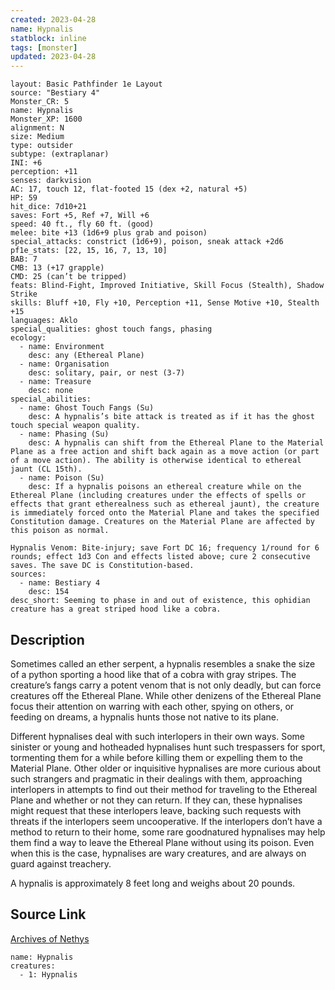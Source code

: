 ```yaml
---
created: 2023-04-28
name: Hypnalis
statblock: inline
tags: [monster]
updated: 2023-04-28
---
```

```statblock
layout: Basic Pathfinder 1e Layout
source: "Bestiary 4"
Monster_CR: 5
name: Hypnalis
Monster_XP: 1600
alignment: N
size: Medium
type: outsider
subtype: (extraplanar)
INI: +6
perception: +11
senses: darkvision
AC: 17, touch 12, flat-footed 15 (dex +2, natural +5)
HP: 59
hit_dice: 7d10+21
saves: Fort +5, Ref +7, Will +6
speed: 40 ft., fly 60 ft. (good)
melee: bite +13 (1d6+9 plus grab and poison)
special_attacks: constrict (1d6+9), poison, sneak attack +2d6
pf1e_stats: [22, 15, 16, 7, 13, 10]
BAB: 7
CMB: 13 (+17 grapple)
CMD: 25 (can’t be tripped)
feats: Blind-Fight, Improved Initiative, Skill Focus (Stealth), Shadow Strike
skills: Bluff +10, Fly +10, Perception +11, Sense Motive +10, Stealth +15
languages: Aklo
special_qualities: ghost touch fangs, phasing
ecology:
  - name: Environment
    desc: any (Ethereal Plane)
  - name: Organisation
    desc: solitary, pair, or nest (3-7)
  - name: Treasure
    desc: none
special_abilities:
  - name: Ghost Touch Fangs (Su)
    desc: A hypnalis’s bite attack is treated as if it has the ghost touch special weapon quality.
  - name: Phasing (Su)
    desc: A hypnalis can shift from the Ethereal Plane to the Material Plane as a free action and shift back again as a move action (or part of a move action). The ability is otherwise identical to ethereal jaunt (CL 15th).
  - name: Poison (Su)
    desc: If a hypnalis poisons an ethereal creature while on the Ethereal Plane (including creatures under the effects of spells or effects that grant etherealness such as ethereal jaunt), the creature is immediately forced onto the Material Plane and takes the specified Constitution damage. Creatures on the Material Plane are affected by this poison as normal.

Hypnalis Venom: Bite-injury; save Fort DC 16; frequency 1/round for 6 rounds; effect 1d3 Con and effects listed above; cure 2 consecutive saves. The save DC is Constitution-based.
sources:
  - name: Bestiary 4
    desc: 154
desc_short: Seeming to phase in and out of existence, this ophidian creature has a great striped hood like a cobra.
```
## Description
Sometimes called an ether serpent, a hypnalis resembles a snake the size of a python sporting a hood like that of a cobra with gray stripes. The creature’s fangs carry a potent venom that is not only deadly, but can force creatures off the Ethereal Plane. While other denizens of the Ethereal Plane focus their attention on warring with each other, spying on others, or feeding on dreams, a hypnalis hunts those not native to its plane.

Different hypnalises deal with such interlopers in their own ways. Some sinister or young and hotheaded hypnalises hunt such trespassers for sport, tormenting them for a while before killing them or expelling them to the Material Plane. Other older or inquisitive hypnalises are more curious about such strangers and pragmatic in their dealings with them, approaching interlopers in attempts to find out their method for traveling to the Ethereal Plane and whether or not they can return. If they can, these hypnalises might request that these interlopers leave, backing such requests with threats if the interlopers seem uncooperative. If the interlopers don’t have a method to return to their home, some rare goodnatured hypnalises may help them find a way to leave the Ethereal Plane without using its poison. Even when this is the case, hypnalises are wary creatures, and are always on guard against treachery.

A hypnalis is approximately 8 feet long and weighs about 20 pounds.
## Source Link
[Archives of Nethys](https://aonprd.com/MonsterDisplay.aspx?ItemName=Hypnalis)
```encounter-table
name: Hypnalis
creatures:
  - 1: Hypnalis
```
